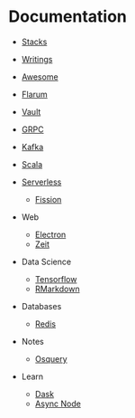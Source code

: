 # Documentation

- [Stacks](../README.md)

- [Writings](./writings.md)

- [Awesome](./awesome-lectures.md)

- [Flarum](./flarum.md)
- [Vault](./vault.md)
- [GRPC](./grpc.md)
- [Kafka](./kafka.md)
- [Scala](./kafka.md)

- [Serverless](./serveless.md)
  - [Fission]('./fission.md')

- Web
  - [Electron](./electron.md)
  - [Zeit](./zeit.md)

- Data Science
  - [Tensorflow](./tensorflow.md)
  - [RMarkdown](./rmarkdown.md)

- Databases
  - [Redis](./databases/redis/readme.md)

- Notes
  - [Osquery](./osquery.md)

- Learn
  - [Dask](./dask.md)
  - [Async Node](./node-async.md)
